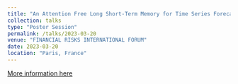 ```yaml
---
title: "An Attention Free Long Short-Term Memory for Time Series Forecasting"
collection: talks
type: "Poster Session"
permalink: /talks/2023-03-20
venue: "FINANCIAL RISKS INTERNATIONAL FORUM"
date: 2023-03-20
location: "Paris, France"
---
```


[More information here](https://www.risks-forum.org/RF2023)

